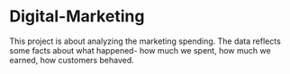 # Digital-Marketing
This project is about analyzing the marketing spending. The data reflects some facts about what happened- how much we spent, how much we earned, how customers behaved.
